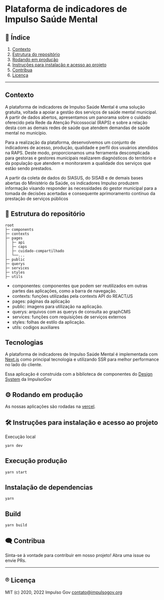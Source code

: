 # Plataforma de indicadores de Impulso Saúde Mental


## :mag_right: Índice
1. [Contexto ](#contexto)
2. [Estrutura do repositório](#estrutura)
3. [Rodando em produção](#rodando)
4. [Instruções para instalação e acesso ao projeto](#instalacao)
6. [Contribua](#contribua)
7. [Licença](#licenca)
*******

<div id='contexto'/>  

## Contexto

A plataforma de indicadores de Impulso Saúde Mental é uma solução gratuita, voltada a apoiar a gestão dos serviços de saúde mental municipal. A partir de dados abertos, apresentamos um panorama sobre o cuidado oferecido pela Rede da Atenção Psicossocial (RAPS) e sobre a relação desta com as demais redes de saúde que atendem demandas de saúde mental no município.

Para a realização da plataforma, desenvolvemos um conjunto de indicadores de acesso, produção, qualidade e perfil dos usuários atendidos na RAPS. Deste modo, proporcionamos uma ferramenta descomplicada para gestoras e gestores municipais realizarem diagnósticos do território e da população que atendem e monitorarem a qualidade dos serviços que estão sendo prestados.

A partir da coleta de dados do SIASUS, do SISAB e de demais bases abertas do Ministério da Saúde, os indicadores Impulso produzem informação visando responder às necessidades do gestor municipal para a tomada de decisões acertadas e consequente aprimoramento contínuo da prestação de serviços públicos

<div id='estrutura'/>  

 ## :milky_way: Estrutura do repositório


```plain
root
├─ components
├─ contexts
├─ pages
│  ├─ api
│  ├─ caps
│  ├─ cuidado-compartilhado
│  └──...
├─ public
├─ querys
├─ services
├─ styles
├─ utils
```

- componentes: componentes que podem ser reutilizados em outras partes das aplicações, como a barra de navegação.
- contexts: funções utilizadas pela contexts API do REACT/JS
- pages: páginas da aplicação
- public: imagens para utilização na aplicação.
- querys: arquivos com as querys de consulta ao graphCMS
- services: funções com requisições de serviços externos
- styles: folhas de estilo da aplicação.
- utils: codigos auxiliares

## Tecnologias 

A plataforma de indicadores de Impulso Saúde Mental é implementada com [Next.js](https://nextjs.org/) como principal tecnologia e utilizando SSR para melhor performance no lado do cliente.

Essa aplicação é construida com a biblioteca de componentes do [Design System](https://designsystem.impulsogov.org/) da ImpulsoGov

 <div id='rodando'/> 
 
## :gear: Rodando em produção

As nossas aplicações são rodadas na [vercel](https://vercel.com/).

<div id='instalacao'/> 

 ## 🛠️ Instruções para instalação e acesso ao projeto
 
Execução local

```bash
yarn dev
```

## Execução produção

```bash
yarn start
```

## Instalação de dependencias

```bash
yarn
```

## Build

```bash
yarn build
```

<div id='contribua'/>  

## :left_speech_bubble: Contribua
Sinta-se à vontade para contribuir em nosso projeto! Abra uma issue ou envie PRs.

*******
<div id='licenca'/>  

## :registered: Licença
MIT (c) 2020, 2022 Impulso Gov <contato@impulsogov.org>
